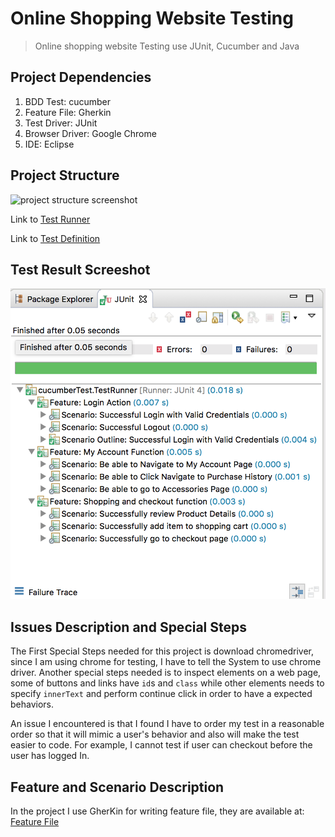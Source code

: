 # Online Shopping Website Testing 

> Online shopping website Testing use JUnit, Cucumber and Java

## Project Dependencies

1. BDD Test: cucumber 
2. Feature File: Gherkin
3. Test Driver: JUnit
4. Browser Driver: Google Chrome
5. IDE: Eclipse

## Project Structure
  ![project structure screenshot](./img/project-struture.png)
  
  Link to [Test Runner](./OnlineStore/src/cucumberTest/TestRunner.java)
  
  Link to [Test Definition](./OnlineStore/src/testDefinition/Test_Steps.java)

## Test Result Screeshot

  ![test result](./img/feature-structure.png)


## Issues Description and Special Steps

The First Special Steps needed for this project is download chromedriver, since I am using chrome for testing, I have to tell the System to use chrome driver. Another special steps needed is to inspect elements on a web page, some of buttons and links have `id`s and `class` while other elements needs to specify `innerText` and perform continue click in order to have a expected behaviors. 

An issue I encountered is that I found I have to order my test in a reasonable order so that it will mimic a user's behavior and also will make the test easier to code. For example, I cannot test if user can checkout before the user has logged In. 

## Feature and Scenario Description 

In the project I use GherKin for writing feature file, they are available at: [Feature File](./OnlineStore/Feature/)




